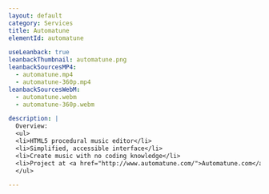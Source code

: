 ```yaml
---
layout: default
category: Services
title: Automatune
elementId: automatune

useLeanback: true
leanbackThumbnail: automatune.png
leanbackSourcesMP4: 
  - automatune.mp4
  - automatune-360p.mp4
leanbackSourcesWebM: 
  - automatune.webm
  - automatune-360p.webm

description: |
  Overview:
  <ul>
  <li>HTML5 procedural music editor</li>
  <li>Simplified, accessible interface</li>
  <li>Create music with no coding knowledge</li>
  <li>Project at <a href="http://www.automatune.com/">Automatune.com</a></li>
  </ul>

---
```


